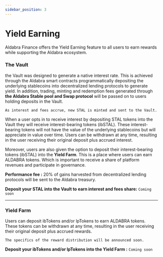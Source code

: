 ```yaml
---
sidebar_position: 3
---
```


# Yield Earning

Aldabra Finance offers the Yield Earning feature to all users to earn rewards while supporting the Aldabra ecosystem.

### The Vault

the Vault was designed to generate a native interest rate. This is achieved through the Aldabra smart contracts programmatically depositing the underlying stablecoins into decentralized lending protocols to generate yield. In addition, trading, minting and redemption fees generated through **the Aldabra Stable pool and Swap protocol** will be passed on to users holding deposits in the Vault.

`As interest and fees accrue, new STAL is minted and sent to the Vault.`

When a user opts in to receive interest by depositing STAL tokens into the Vault they will receive interest-bearing tokens (ibSTAL). These interest-bearing tokens will not have the value of the underlying stablecoins but will appreciate in value over time. Users can be withdrawn at any time, resulting in the user receiving their original deposit plus accrued interest.

Moreover, users are also given the option to deposit their interest-bearing tokens (ibSTAL) into the **Yield Farm**. This is a place where users can earn ALDABRA tokens. Which is important to receive a share of platform revenues and participate in governance.

**Performance fee :** 20% of gains harvested from decentralized lending protocols will be sent to the Aldabra treasury.

**Deposit your STAL into the Vault to earn interest and fees share:** `Coming soon`
***

### Yield Farm

Users can deposit ibTokens and/or lpTokens to earn ALDABRA tokens. These tokens can be withdrawn at any time, resulting in the user receiving their original deposit plus accrued rewards.

`The specifics of the reward distribution will be announced soon.`

**Deposit your ibTokens and/or lpTokens into the Yield Farm :** `Coming soon`